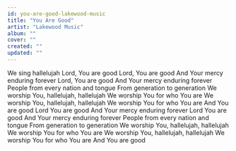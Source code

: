 ```yaml
---
id: you-are-good-lakewood-music
title: "You Are Good"
artist: "Lakewood Music"
album: ""
cover: ""
created: ""
updated: ""
---
```


We sing hallelujah
Lord, You are good
Lord, You are good
And Your mercy enduring forever
Lord, You are good
And Your mercy enduring forever
People from every nation and tongue
From generation to generation
We worship You, hallelujah, hallelujah
We worship You for who You are
We worship You, hallelujah, hallelujah
We worship You for who You are
And You are good
Lord You are good
And Your mercy enduring forever
Lord You are good
And Your mercy enduring forever
People from every nation and tongue
From generation to generation
We worship You, hallelujah, hallelujah
We worship You for who You are
We worship You, hallelujah, hallelujah
We worship You for who You are
And You are good